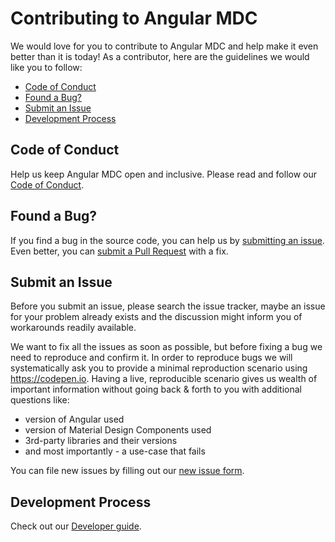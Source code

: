 # Contributing to Angular MDC

We would love for you to contribute to Angular MDC and help make it even better than it is
today! As a contributor, here are the guidelines we would like you to follow:

 - [Code of Conduct](#coc)
 - [Found a Bug?](#found-bug)
 - [Submit an Issue](#submit-issue)
 - [Development Process](#dev)

## <a name="coc"></a> Code of Conduct
Help us keep Angular MDC open and inclusive. Please read and follow our [Code of Conduct](https://github.com/trimox/angular-mdc-web/blob/master/CODE_OF_CONDUCT.md).

## <a name="found-bug"></a> Found a Bug?
If you find a bug in the source code, you can help us by [submitting an issue](#submit-issue). Even better, you can
[submit a Pull Request](#pull-req) with a fix.

## <a name="submit-issue"></a> Submit an Issue
Before you submit an issue, please search the issue tracker, maybe an issue for your problem already exists and the discussion might inform you of workarounds readily available.

We want to fix all the issues as soon as possible, but before fixing a bug we need to reproduce and confirm it. In order to reproduce bugs we will systematically ask you to provide a minimal reproduction scenario using https://codepen.io. Having a live, reproducible scenario gives us wealth of important information without going back & forth to you with additional questions like:

- version of Angular used
- version of Material Design Components used
- 3rd-party libraries and their versions
- and most importantly - a use-case that fails

You can file new issues by filling out our [new issue form](https://github.com/trimox/angular-mdc-web/issues/new).

## <a name="dev"></a> Development Process
Check out our [Developer guide](https://github.com/trimox/angular-mdc-web/blob/master/docs/developer.md).
